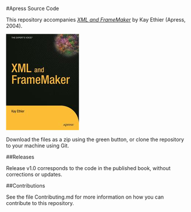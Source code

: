 #Apress Source Code

This repository accompanies [*XML and FrameMaker*](http://www.apress.com/9781590592762) by Kay Ethier (Apress, 2004).

![Cover image](9781590592762.jpg)

Download the files as a zip using the green button, or clone the repository to your machine using Git.

##Releases

Release v1.0 corresponds to the code in the published book, without corrections or updates.

##Contributions

See the file Contributing.md for more information on how you can contribute to this repository.
